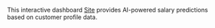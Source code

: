 This interactive dashboard [Site](https://ann-regression-prediction-h69.streamlit.app/) provides AI-powered salary predictions based on customer profile data. 
